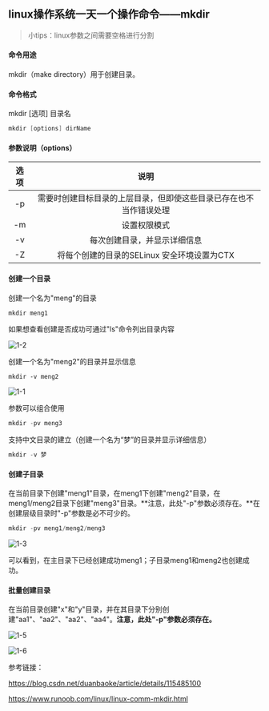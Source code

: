 ## linux操作系统一天一个操作命令——mkdir

> 小tips：linux参数之间需要空格进行分割

#### 命令用途

mkdir（make directory）用于创建目录。



#### 命令格式

mkdir [选项] 目录名

```c
mkdir [options] dirName
```



#### 参数说明（options）

| 选项 |                             说明                             |
| :--: | :----------------------------------------------------------: |
|  -p  | 需要时创建目标目录的上层目录，但即使这些目录已存在也不当作错误处理 |
|  -m  |                         设置权限模式                         |
|  -v  |                 每次创建目录，并显示详细信息                 |
|  -Z  |         将每个创建的目录的SELinux 安全环境设置为CTX          |



#### 创建一个目录

创建一个名为"meng"的目录

```c
mkdir meng1
```

如果想查看创建是否成功可通过"ls"命令列出目录内容

![1-2](https://student-meng.oss-cn-beijing.aliyuncs.com/1-2.png)



创建一个名为"meng2"的目录并显示信息

```
mkdir -v meng2
```

![1-1](https://student-meng.oss-cn-beijing.aliyuncs.com/1-1.png)



参数可以组合使用

```c
mkdir -pv meng3
```



支持中文目录的建立（创建一个名为“梦”的目录并显示详细信息）

```c
mkdir -v 梦
```



#### 创建子目录

在当前目录下创建"meng1"目录，在meng1下创建"meng2"目录，在meng1/meng2目录下创建"meng3"目录。**注意，此处"-p"参数必须存在。**在创建层级目录时"-p"参数是必不可少的。

```c
mkdir -pv meng1/meng2/meng3
```

![1-3](https://student-meng.oss-cn-beijing.aliyuncs.com/1-3.png)

可以看到，在主目录下已经创建成功meng1；子目录meng1和meng2也创建成功。



#### 批量创建目录

在当前目录创建"x"和"y"目录，并在其目录下分别创建"aa1"、"aa2"、"aa2"、"aa4"。**注意，此处"-p"参数必须存在。**

![1-5](https://student-meng.oss-cn-beijing.aliyuncs.com/1-5.png)

![1-6](https://student-meng.oss-cn-beijing.aliyuncs.com/1-6.png)



参考链接：

https://blog.csdn.net/duanbaoke/article/details/115485100

https://www.runoob.com/linux/linux-comm-mkdir.html

